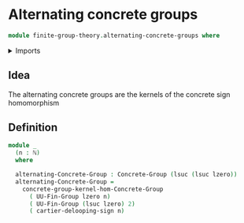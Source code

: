 # Alternating concrete groups

```agda
module finite-group-theory.alternating-concrete-groups where
```

<details><summary>Imports</summary>

```agda
open import elementary-number-theory.natural-numbers

open import finite-group-theory.cartier-delooping-sign-homomorphism
open import finite-group-theory.finite-type-groups

open import foundation.universe-levels

open import group-theory.concrete-groups
open import group-theory.kernels-homomorphisms-concrete-groups
```

</details>

## Idea

The alternating concrete groups are the kernels of the concrete sign
homomorphism

## Definition

```agda
module _
  (n : ℕ)
  where

  alternating-Concrete-Group : Concrete-Group (lsuc (lsuc lzero))
  alternating-Concrete-Group =
    concrete-group-kernel-hom-Concrete-Group
      ( UU-Fin-Group lzero n)
      ( UU-Fin-Group (lsuc lzero) 2)
      ( cartier-delooping-sign n)
```
